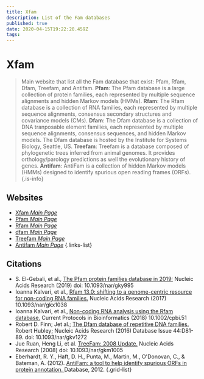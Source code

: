 ```yaml
---
title: Xfam
description: List of the Fam databases
published: true
date: 2020-04-15T19:22:20.459Z
tags: 
---
```


# Xfam

> Main website that list all the Fam database that exist: Pfam, Rfam, Dfam, Treefam, and Antifam.
&NewLine;
**Pfam**: The Pfam database is a large collection of protein families, each represented by multiple sequence alignments and hidden Markov models (HMMs).
&NewLine;
**Rfam**: The Rfam database is a collection of RNA families, each represented by multiple sequence alignments, consensus secondary structures and covariance models (CMs).
&NewLine;
**Dfam**: The Dfam database is a collection of DNA tranposable element families, each represented by multiple sequence alignments, consensus sequences, and hidden Markov models. The Dfam database is hosted by the Institute for Systems Biology, Seattle, US.
&NewLine;
**Treefam**: Treefam is a database composed of phylogenetic trees inferred from animal genomes. It provides orthology/parology predictions as well the evolutionary history of genes.
&NewLine;
**Antifam**: AntiFam is a collection of hidden Markov models (HMMs) designed to identify spurious open reading frames (ORFs).
{.is-info}

## Websites

- [Xfam *Main Page*](http://xfam.org/)
- [Pfam *Main Page*](http://pfam.xfam.org/)
- [Rfam *Main Page*](http://rfam.xfam.org/)
- [dfam *Main Page*](https://www.dfam.org/)
- [Treefam *Main Page*](http://www.treefam.org/)
- [Antifam *Main Page*](ftp://ftp.ebi.ac.uk/pub/databases/Pfam/AntiFam)
{.links-list}

## Citations

- S. El-Gebali, et al., [The Pfam protein families database in 2019:](https://academic.oup.com/nar/article/47/D1/D427/5144153)  Nucleic Acids Research (2019)  doi: 10.1093/nar/gky995
-	Ioanna Kalvari, et al.,  [Rfam 13.0: shifting to a genome-centric resource for non-coding RNA families.](https://academic.oup.com/nar/article/46/D1/D335/4588106)  Nucleic Acids Research (2017)  10.1093/nar/gkx1038
-	Ioanna Kalvari, et al., [Non-coding RNA analysis using the Rfam database.](https://currentprotocols.onlinelibrary.wiley.com/doi/abs/10.1002/cpbi.51)  Current Protocols in Bioinformatics (2018)  10.1002/cpbi.51
-	Robert D. Finn; Jet al.; [The Dfam database of repetitive DNA families.](https://academic.oup.com/nar/article/44/D1/D81/2503084) Robert Hubley; Nucleic Acids Research (2016) Database Issue 44:D81-89. doi: 10.1093/nar/gkv1272
-	Jue Ruan, Heng Li, et al. [TreeFam: 2008 Update.](http://europepmc.org/article/MED/18056084) Nucleic Acids Research (2008) doi: 10.1093/nar/gkm1005
-	Eberhardt, R. Y., Haft, D. H., Punta, M., Martin, M., O'Donovan, C., & Bateman, A. (2012). [AntiFam: a tool to help identify spurious ORFs in protein annotation. ](https://academic.oup.com/database/article/doi/10.1093/database/bas003/431613)Database, 2012.
{.grid-list}